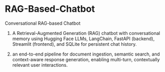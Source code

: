 # RAG-Based-Chatbot
Conversational RAG-based Chatbot

1. A Retrieval-Augmented Generation (RAG) chatbot with conversational memory using Hugging Face LLMs, LangChain, FastAPI (backend), Streamlit (frontend), and SQLite for persistent chat history.

2. an end-to-end pipeline for document ingestion, semantic search, and context-aware response generation, enabling multi-turn, contextually relevant user interactions.
